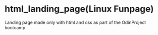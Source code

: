 # html_landing_page(Linux Funpage)
Landing page made only with html and css
as part of the OdinProject bootcamp
